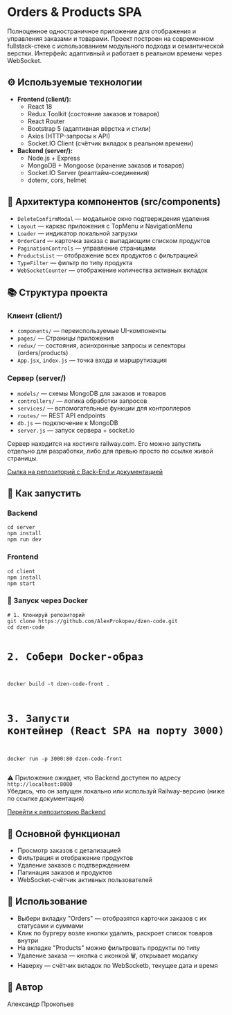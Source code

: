 
<body>

  <h1>Orders & Products SPA</h1>

  <p>
    Полноценное одностраничное приложение для отображения и управления заказами и товарами.
    Проект построен на современном fullstack-стеке с использованием модульного подхода и семантической верстки.
    Интерфейс адаптивный и работает в реальном времени через WebSocket.
  </p>

  <h2>⚙️ Используемые технологии</h2>

  <ul>
    <li><strong>Frontend (client/):</strong>
      <ul>
        <li>React 18</li>
        <li>Redux Toolkit (состояние заказов и товаров)</li>
        <li>React Router</li>
        <li>Bootstrap 5 (адаптивная вёрстка и стили)</li>
        <li>Axios (HTTP-запросы к API)</li>
        <li>Socket.IO Client (счётчик вкладок в реальном времени)</li>
      </ul>
    </li>
    <li><strong>Backend (server/):</strong>
      <ul>
        <li>Node.js + Express</li>
        <li>MongoDB + Mongoose (хранение заказов и товаров)</li>
        <li>Socket.IO Server (реалтайм-соединения)</li>
        <li>dotenv, cors, helmet</li>
      </ul>
    </li>
  </ul>

  <h2>📁 Архитектура компонентов (src/components)</h2>
  <ul>
    <li><code>DeleteConfirmModal</code> — модальное окно подтверждения удаления</li>
    <li><code>Layout</code> — каркас приложения с TopMenu и NavigationMenu</li>
    <li><code>Loader</code> — индикатор локальной загрузки</li>
    <li><code>OrderCard</code> — карточка заказа с выпадающим списком продуктов</li>
    <li><code>PaginationControls</code> — управление страницами</li>
    <li><code>ProductsList</code> — отображение всех продуктов с фильтрацией</li>
    <li><code>TypeFilter</code> — фильтр по типу продукта</li>
    <li><code>WebSocketCounter</code> — отображение количества активных вкладок</li>
  </ul>

  <h2>📚 Структура проекта</h2>

  <h3>Клиент (client/)</h3>
  <ul>
    <li><code>components/</code> — переиспользуемые UI-компоненты</li>
    <li><code>pages/</code> — Страницы приложения</li>
    <li><code>redux/</code> — состояния, асинхронные запросы и селекторы (orders/products)</li>
    <li><code>App.jsx</code>, <code>index.js</code> — точка входа и маршрутизация</li>
  </ul>

  <h3>Сервер (server/)</h3>
  <ul>
    <li><code>models/</code> — схемы MongoDB для заказов и товаров</li>
    <li><code>controllers/</code> — логика обработки запросов</li>
    <li><code>services/</code> — вспомогательные функции для контроллеров</li>
    <li><code>routes/</code> — REST API endpoints</li>
    <li><code>db.js</code> — подключение к MongoDB</li>
    <li><code>server.js</code> — запуск сервера + socket.io</li>
  </ul>

  <p>
    Сервер находится на хостинге railway.com. Его можно запустить отдельно для разработки, либо для превью просто по ссылке живой страницы.
  </p>

  <a href="https://github.com/AlexProkopev/dzen_code_data">Cылка на репозиторий с Back-End и документацией</a>

  <h2>🚀 Как запустить</h2>

  <h3>Backend</h3>
  <pre><code>cd server
npm install
npm run dev</code></pre>


  <h3>Frontend</h3>
  <pre><code>cd client
npm install
npm start</code></pre>

<h3>🚀 Запуск через Docker</h3>
<pre><code># 1. Клонируй репозиторий
git clone https://github.com/AlexProkopev/dzen-code.git
cd dzen-code

# 2. Собери Docker-образ
docker build -t dzen-code-front .

# 3. Запусти контейнер (React SPA на порту 3000)
docker run -p 3000:80 dzen-code-front
</code></pre>

<p>⚠️ Приложение ожидает, что Backend доступен по адресу <code>http://localhost:8080</code><br>
Убедись, что он запущен локально или используй Railway-версию (ниже по ссылке документация)</p>

<a href="https://github.com/AlexProkopev/dzen_code_data">Перейти к репозиторию Backend</a>


  <h2>📌 Основной функционал</h2>
  <ul>
    <li>Просмотр заказов с детализацией</li>
    <li>Фильтрация и отображение продуктов</li>
    <li>Удаление заказов с подтверждением</li>
    <li>Пагинация заказов и продуктов</li>
    <li>WebSocket-счётчик активных пользователей</li>
  </ul>

  <h2>🧩 Использование</h2>
  <ul>
    <li>Выбери вкладку "Orders" — отобразятся карточки заказов с их статусами и суммами</li>
    <li>Клик по бургеру возле кнопки удалить, раскроет список товаров внутри</li>
    <li>На вкладке "Products" можно фильтровать продукты по типу</li>
    <li>Удаление заказа — кнопка с иконкой 🗑, открывает модалку</li>
    <li>Наверху — счётчик вкладок по WebSocketb, текущее дата и время</li>
  </ul>

  <h2>👤 Автор</h2>
  <p>Александр Прокопьев</p>

</body>
</html>
